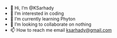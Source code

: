 - 👋 Hi, I’m @KSarhady
- 👀 I’m interested in coding
- 🌱 I’m currently learning Phyton
- 💞️ I’m looking to collaborate on nothing
- 📫 How to reach me email ksarhady@gmail.com

<!---
KSarhady/KSarhady is a ✨ special ✨ repository because its `README.md` (this file) appears on your GitHub profile.
You can click the Preview link to take a look at your changes.
--->
